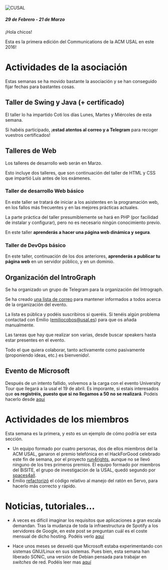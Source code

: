 ![CUSAL](http://usal.acm.org/wp-content/uploads/2015/01/com.svg_.png)

##### 29 de Febrero - 21 de Marzo

¡Hola chicos!

Esta es la primera edición del Communications de la ACM USAL en este 2016!

# Actividades de la asociación

Estas semanas se ha movido bastante la asociación y se han conseguido fijar
fechas para bastantes cosas.

## Taller de Swing y Java (+ certificado)

El taller lo ha impartido Coti los días Lunes, Martes y Miércoles de esta
semana.

Si habéis participado, ¡**estad atentos al correo y a Telegram** para recoger
vuestros certificados!

## Talleres de Web

Los talleres de desarrollo web serán en Marzo.

Esto incluye dos talleres, que son continuación del taller de HTML y CSS que
impartió Luis antes de los exámenes.

### Taller de desarrollo Web básico

En este taller se tratará de iniciar a los asistentes en la programación web,
en los fallos más frecuentes y en las mejores prácticas actuales.

La parte práctica del taller presumiblemente se hará en PHP (por facilidad de
instalar y configurar), pero no es necesario ningún conocimiento previo.

En este taller **aprenderás a hacer una página web dinámica y segura**.

### Taller de DevOps básico

En este taller, continuación de los dos anteriores, **aprenderás a publicar tu
página web** en un servidor público, y en un dominio.

## Organización del IntroGraph

Se ha organizado un grupo de Telegram para la organización del Intrograph.

Se ha creado [una lista de correo](https://listas.usal.es/sympa/info/intrograph)
para mantener informados a todos acerca de la organización del evento.

La lista es pública y podéis suscribiros si queréis. Si tenéis algún problema
contactad con Emilio (emiliocobos@usal.es) para que os añada manualmente.

Las tareas que hay que realizar son varias, desde buscar speakers hasta estar
presentes en el evento.

Todo el que quiera colaborar, tanto activamente como pasivamente (proponiendo
ideas, etc.) es bienvenido!.

## Evento de Microsoft

Después de un intento fallido, volvemos a la carga con el evento University Tour que llegará a la usal el 19 de abril. Es imporante, si estais interesados que **os registréis, puesto que si no llegamos a 50 no se realizará**. Podeis hacerlo desde [aqui](http://aka.ms/UniversityTour15)  

# Actividades de los miembros

Esta semana es la primera, y esto es un ejemplo de cómo podría ser esta sección.

 * Un equipo formado por cuatro personas, dos de ellos miembros del la ACM
     USAL, ganaron el premio telefónica en el HackForGood celebrado este fin de
     semana, por el proyecto [run4rights](http://run4rights.net/), aunque no se
     llevó ninguno de los tres primeros premios. El equipo formado por miembros
     del BiSITE, el grupo de investigación de la USAL, quedó segundo por
     [spaces4all](http://spaces4all.org/).
 * Emilio [refactorizó](https://github.com/servo/servo/pull/9715) el código
     relativo al manejo del ratón en Servo, para hacerlo más correcto y rápido.

# Noticias, tutoriales...

 * A veces es difícil imaginar los requisitos que aplicaciones a gran escala
demandan. Tras la mudanza de toda la infraestructura de Spotify a los servidores
de Google, en este post se preguntan cuál es el coste mensual de dicho hosting.
Podéis verlo
[aquí](https://medium.com/@davidmytton/how-much-is-spotify-paying-google-cloud-ebb3bf180f15#.1xeu5ocoz)

 * Hace unos meses se desveló que Microsoft estaba experimentando con sistemas
GNU/Linux en sus sistemas. Pues bien, esta semana han liberado SONiC, una
versión de Debian pensada para trabajar en *switches* de red. Podéis leer mas
[aquí](http://www.theregister.co.uk/2016/03/09/microsoft_sonic_debian/)
